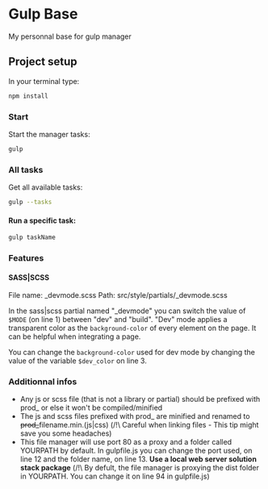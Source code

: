 # Gulp Base
My personnal base for gulp manager

## Project setup
In your terminal type:

```bash
npm install
```

### Start
Start the manager tasks:

```bash
gulp

```
### All tasks
Get all available tasks:

```bash
gulp --tasks
```
#### Run a specific task:

```bash
gulp taskName
```

### Features

#### SASS|SCSS
File name: _devmode.scss
Path: src/style/partials/_devmode.scss

In the sass|scss partial named "_devmode" you can switch the value of `$MODE` (on line 1) between "dev" and "build". "Dev" mode applies a transparent color as the `background-color` of every element on the page. It can be helpful when integrating a page.

You can change the `background-color` used for dev mode by changing the value of the variable `$dev_color` on line 3.

### Additionnal infos
- Any js or scss file (that is not a library or partial) should be prefixed with prod_ or else it won't be compiled/minified
- The js and scss files prefixed with prod_ are minified and renamed to ~~prod_~~filename.min.(js|css) (/!\ Careful when linking files - This tip might save you some headaches)
- This file manager will use port 80 as a proxy and a folder called YOURPATH by default. In gulpfile.js you can change the port used, on line 12 and the folder name, on line 13. **Use a local web server solution stack package** (/!\ By defult, the file manager is proxying the dist folder in YOURPATH. You can change it on line 94 in gulpfile.js)
